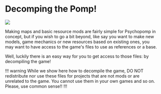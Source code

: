 # Decomping the Pomp!

<img src="https://github.com/user-attachments/assets/678d22fb-3033-4247-9dd4-d178f78e30fd)">


Making maps and basic resource mods are fairly simple for Psychopomp in concept, but if you wish to go a bit beyond,
like say you want to make new models, game mechanics or new resources based on existing ones, you may want to have access to the game's files to use as references or a base.

Well, luckily there is an easy way for you to get access to those files: by decompiling the game!

!!! warning 
    While we show here how to decompile the game, DO NOT redistribute nor use these files for projects that are not mods or are unrelated to the game.
    You cannot use them in your own games and so on. Please, use common sense!!
!!!
    
